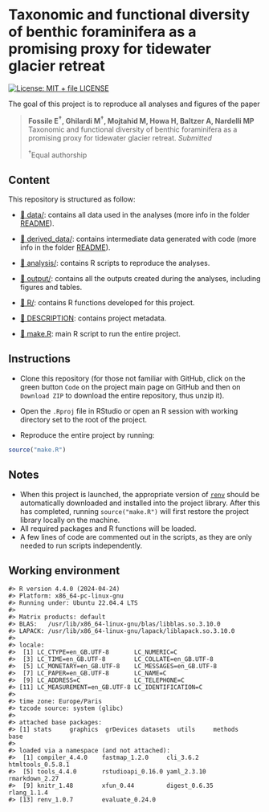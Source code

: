 
<!-- README.md is generated from README.Rmd. Please edit that file -->

# Taxonomic and functional diversity of benthic foraminifera as a promising proxy for tidewater glacier retreat

<!-- badges: start -->

[![License: MIT + file
LICENSE](https://img.shields.io/badge/License-MIT%20+%20file%20LICENSE-blue.svg)](https://choosealicense.com/licenses/mit/)
<!-- badges: end -->

The goal of this project is to reproduce all analyses and figures of the
paper

> **Fossile E<sup>†</sup>, Ghilardi M<sup>†</sup>, Mojtahid M, Howa H,
> Baltzer A, Nardelli MP** Taxonomic and functional diversity of benthic
> foraminifera as a promising proxy for tidewater glacier retreat.
> *Submitted*
>
> <sup>†</sup>Equal authorship

## Content

This repository is structured as follow:

- [:file_folder:
  data/](https://github.com/mattiaghilardi/ForamsProxyGlacierRetreat/tree/main/data):
  contains all data used in the analyses (more info in the folder
  [README](https://github.com/mattiaghilardi/ForamsProxyGlacierRetreat/tree/main/data/README.md)).

- [:file_folder:
  derived_data/](https://github.com/mattiaghilardi/ForamsProxyGlacierRetreat/tree/main/derived_data):
  contains intermediate data generated with code (more info in the
  folder
  [README](https://github.com/mattiaghilardi/ForamsProxyGlacierRetreat/tree/main/derived_data/README.md)).

- [:file_folder:
  analysis/](https://github.com/mattiaghilardi/ForamsProxyGlacierRetreat/tree/main/analysis):
  contains R scripts to reproduce the analyses.

- [:file_folder:
  output/](https://github.com/mattiaghilardi/ForamsProxyGlacierRetreat/tree/main/output):
  contains all the outputs created during the analyses, including
  figures and tables.

- [:file_folder:
  R/](https://github.com/mattiaghilardi/ForamsProxyGlacierRetreat/tree/main/R):
  contains R functions developed for this project.

- [:page_facing_up:
  DESCRIPTION](https://github.com/mattiaghilardi/ForamsProxyGlacierRetreat/blob/main/DESCRIPTION):
  contains project metadata.

- [:page_facing_up:
  make.R](https://github.com/mattiaghilardi/ForamsProxyGlacierRetreat/blob/main/make.R):
  main R script to run the entire project.

## Instructions

- Clone this repository (for those not familiar with GitHub, click on
  the green button `Code` on the project main page on GitHub and then on
  `Download ZIP` to download the entire repository, thus unzip it).

- Open the `.Rproj` file in RStudio or open an R session with working
  directory set to the root of the project.

- Reproduce the entire project by running:

``` r
source("make.R")
```

## Notes

- When this project is launched, the appropriate version of
  [`renv`](https://rstudio.github.io/renv/articles/renv.html) should be
  automatically downloaded and installed into the project library. After
  this has completed, running `source("make.R")` will first restore the
  project library locally on the machine.
- All required packages and R functions will be loaded.
- A few lines of code are commented out in the scripts, as they are only
  needed to run scripts independently.

## Working environment

    #> R version 4.4.0 (2024-04-24)
    #> Platform: x86_64-pc-linux-gnu
    #> Running under: Ubuntu 22.04.4 LTS
    #> 
    #> Matrix products: default
    #> BLAS:   /usr/lib/x86_64-linux-gnu/blas/libblas.so.3.10.0 
    #> LAPACK: /usr/lib/x86_64-linux-gnu/lapack/liblapack.so.3.10.0
    #> 
    #> locale:
    #>  [1] LC_CTYPE=en_GB.UTF-8       LC_NUMERIC=C              
    #>  [3] LC_TIME=en_GB.UTF-8        LC_COLLATE=en_GB.UTF-8    
    #>  [5] LC_MONETARY=en_GB.UTF-8    LC_MESSAGES=en_GB.UTF-8   
    #>  [7] LC_PAPER=en_GB.UTF-8       LC_NAME=C                 
    #>  [9] LC_ADDRESS=C               LC_TELEPHONE=C            
    #> [11] LC_MEASUREMENT=en_GB.UTF-8 LC_IDENTIFICATION=C       
    #> 
    #> time zone: Europe/Paris
    #> tzcode source: system (glibc)
    #> 
    #> attached base packages:
    #> [1] stats     graphics  grDevices datasets  utils     methods   base     
    #> 
    #> loaded via a namespace (and not attached):
    #>  [1] compiler_4.4.0    fastmap_1.2.0     cli_3.6.2         htmltools_0.5.8.1
    #>  [5] tools_4.4.0       rstudioapi_0.16.0 yaml_2.3.10       rmarkdown_2.27   
    #>  [9] knitr_1.48        xfun_0.44         digest_0.6.35     rlang_1.1.4      
    #> [13] renv_1.0.7        evaluate_0.24.0
